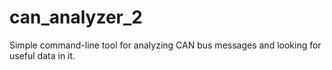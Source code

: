 # can_analyzer_2

Simple command-line tool for analyzing CAN bus messages and looking for useful data in it. 

